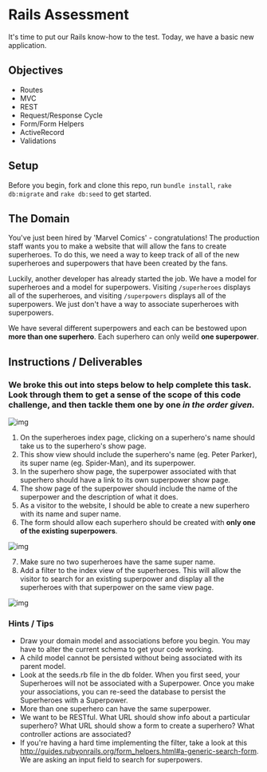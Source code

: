 # Rails Assessment

It's time to put our Rails know-how to the test. Today, we have a basic new application.

## Objectives
+ Routes
+ MVC
+ REST
+ Request/Response Cycle
+ Form/Form Helpers
+ ActiveRecord
+ Validations

## Setup

Before you begin, fork and clone this repo, run `bundle install`, `rake db:migrate` and `rake db:seed` to get started.

## The Domain

You've just been hired by 'Marvel Comics' - congratulations! The production staff wants you to make a website that will allow the fans to create superheroes. To do this, we need a way to keep track of all of the new superheroes and superpowers that have been created by the fans.

Luckily, another developer has already started the job. We have a model for superheroes and a model for superpowers. Visiting `/superheroes` displays all of the superheroes, and visiting `/superpowers` displays all of the superpowers. We just don't have a way to associate superheroes with superpowers. 

We have several different superpowers and each can be bestowed upon **more than one superhero**. Each superhero can only weild **one superpower**. 

## Instructions / Deliverables

### We broke this out into steps below to help complete this task. Look through them to get a sense of the scope of this code challenge, and then tackle them one by one ***in the order given.***

![img](gif2.gif)


1. On the superheroes index page, clicking on a superhero's name should take us to the superhero's show page.
2. This show view should include the superhero's name (eg. Peter Parker), its super name (eg. Spider-Man), and its superpower.
3. In the superhero show page, the superpower associated with that superhero should have a link to its own superpower show page.
4. The show page of the superpower should include the name of the superpower and the description of what it does.
5. As a visitor to the website, I should be able to create a new superhero with its name and super name. 
6. The form should allow each superhero should be created with **only one of the existing superpowers**. 

  ![img](add_hero.gif)
  
7. Make sure no two superheroes have the same super name.
8. Add a filter to the index view of the superheroes. This will allow the visitor to search for an existing superpower and display all the superheroes with that superpower on the same view page.

![img](gif3.gif)

### Hints / Tips
+ Draw your domain model and associations before you begin. You may have to alter the current schema to get your code working.
+ A child model cannot be persisted without being associated with its parent model.
+ Look at the seeds.rb file in the db folder. When you first seed, your Superheroes will not be associated with a Superpower. Once you make your associations, you can re-seed the database to persist the Superheroes with a Superpower.
+ More than one superhero can have the same superpower.
+ We want to be RESTful. What URL should show info about a particular superhero? What URL should show a form to create a superhero? What controller actions are associated? 
+ If you're having a hard time implementing the filter, take a look at this http://guides.rubyonrails.org/form_helpers.html#a-generic-search-form. We are asking an input field to search for superpowers.
